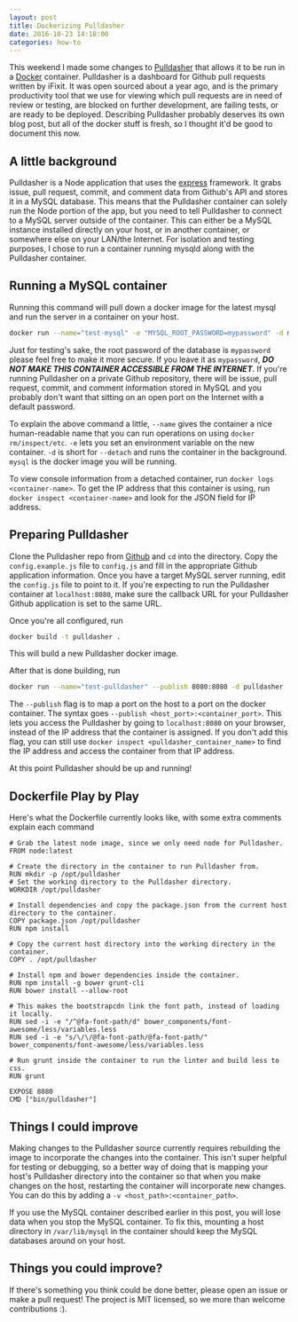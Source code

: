 ```yaml
---
layout: post
title: Dockerizing Pulldasher
date: 2016-10-23 14:18:00
categories: how-to
---
```


This weekend I made some changes to [Pulldasher](https://github.com/ifixit/pulldasher) that allows it to be run in a [Docker](https://getdocker.com) container. Pulldasher is a dashboard for Github pull requests written by iFixit. It was open sourced about a year ago, and is the primary productivity tool that we use for viewing which pull requests are in need of review or testing, are blocked on further development, are failing tests, or are ready to be deployed. Describing Pulldasher probably deserves its own blog post, but all of the docker stuff is fresh, so I thought it'd be good to document this now.

## A little background

Pulldasher is a Node application that uses the [express](https://expressjs.com)  framework. It grabs issue, pull request, commit, and comment data from Github's API and stores it in a MySQL database. This means that the Pulldasher container can solely run the Node portion of the app, but you need to tell Pulldasher to connect to a MySQL server outside of the container. This can either be a MySQL instance installed directly on your host, or in another container, or somewhere else on your LAN/the Internet. For isolation and testing purposes, I chose to run a container running mysqld along with the Pulldasher container.

## Running a MySQL container

Running this command will pull down a docker image for the latest mysql and run the server in a container on your host.

~~~ sh
docker run --name="test-mysql" -e "MYSQL_ROOT_PASSWORD=mypassword" -d mysql
~~~

Just for testing's sake, the root password of the database is `mypassword` please feel free to make it more secure. If you leave it as `mypassword`, **_DO NOT MAKE THIS CONTAINER ACCESSIBLE FROM THE INTERNET_**. If you're running Pulldasher on a private Github repository, there will be issue, pull request, commit, and comment information stored in MySQL and you probably don't want that sitting on an open port on the Internet with a default password.

To explain the above command a little, `--name` gives the container a nice human-readable name that you can run operations on using `docker rm/inspect/etc`. `-e` lets you set an environment variable on the new container. `-d` is short for `--detach` and runs the container in the background. `mysql` is the docker image you will be running.

To view console information from a detached container, run `docker logs <container-name>`. To get the IP address that this container is using, run `docker inspect <container-name>` and look for the JSON field for IP address.

## Preparing Pulldasher

Clone the Pulldasher repo from [Github](https://github.com/ifixit/pulldasher) and `cd` into the directory. Copy the `config.example.js` file to `config.js` and fill in the appropriate Github application information. Once you have a target MySQL server running, edit the `config.js` file to point to it. If you're expecting to run the Pulldasher container at `localhost:8080`, make sure the callback URL for your Pulldasher Github application is set to the same URL.

Once you're all configured, run

~~~ sh
docker build -t pulldasher .
~~~

This will build a new Pulldasher docker image.

After that is done building, run

~~~ sh
docker run --name="test-pulldasher" --publish 8080:8080 -d pulldasher
~~~

The `--publish` flag is to map a port on the host to a port on the docker container. The syntax goes `--publish <host_port>:<container_port>`. This lets you access the Pulldasher by going to `localhost:8080` on your browser, instead of the IP address that the container is assigned. If you don't add this flag, you can still use `docker inspect <pulldasher_container_name>` to find the IP address and access the container from that IP address.

At this point Pulldasher should be up and running!

## Dockerfile Play by Play

Here's what the Dockerfile currently looks like, with some extra comments explain each command

~~~
# Grab the latest node image, since we only need node for Pulldasher.
FROM node:latest

# Create the directory in the container to run Pulldasher from.
RUN mkdir -p /opt/pulldasher
# Set the working directory to the Pulldasher directory.
WORKDIR /opt/pulldasher

# Install dependencies and copy the package.json from the current host directory to the container.
COPY package.json /opt/pulldasher
RUN npm install

# Copy the current host directory into the working directory in the container.
COPY . /opt/pulldasher

# Install npm and bower dependencies inside the container.
RUN npm install -g bower grunt-cli
RUN bower install --allow-root

# This makes the bootstrapcdn link the font path, instead of loading it locally.
RUN sed -i -e "/^@fa-font-path/d" bower_components/font-awesome/less/variables.less
RUN sed -i -e "s/\/\/@fa-font-path/@fa-font-path/" bower_components/font-awesome/less/variables.less

# Run grunt inside the container to run the linter and build less to css.
RUN grunt

EXPOSE 8080
CMD ["bin/pulldasher"]
~~~

## Things I could improve

Making changes to the Pulldasher source currently requires rebuilding the image to incorporate the changes into the container. This isn't super helpful for testing or debugging, so a better way of doing that is mapping your host's Pulldasher directory into the container so that when you make changes on the host, restarting the container will incorporate new changes. You can do this by adding a `-v <host_path>:<container_path>`.

If you use the MySQL container described earlier in this post, you will lose data when you stop the MySQL container. To fix this, mounting a host directory in `/var/lib/mysql` in the container should keep the MySQL databases around on your host.

## Things you could improve?

If there's something you think could be done better, please open an issue or make a pull request! The project is MIT licensed, so we more than welcome contributions :).

